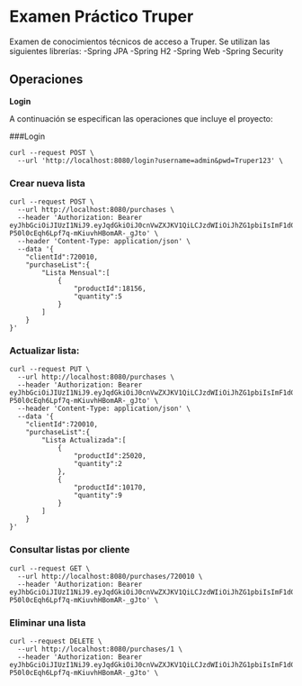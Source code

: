 # Examen Práctico Truper

Examen de conocimientos técnicos de acceso a Truper.
Se utilizan las siguientes librerías:
-Spring JPA
-Spring H2
-Spring Web
-Spring Security

## Operaciones

**Login**

A continuación se especifican las operaciones que incluye el proyecto:

###Login

```
curl --request POST \
  --url 'http://localhost:8080/login?username=admin&pwd=Truper123' \
```
### Crear nueva lista

```
curl --request POST \
  --url http://localhost:8080/purchases \
  --header 'Authorization: Bearer eyJhbGciOiJIUzI1NiJ9.eyJqdGkiOiJ0cnVwZXJKV1QiLCJzdWIiOiJhZG1pbiIsImF1dGhvcml0aWVzIjpbIlJPTEVfVVNFUiJdLCJpYXQiOjE2ODc1NjgwMTUsImV4cCI6MTY4NzY1NDQxNX0.7uTmenv7-P50l0cEqh6Lpf7q-mKiuvhHBomAR-_gJto' \
  --header 'Content-Type: application/json' \
  --data '{
	"clientId":720010,
	"purchaseList":{
		"Lista Mensual":[
			{
				"productId":18156,
				"quantity":5
			}
		]
	}
}'
```
### Actualizar lista:
```
curl --request PUT \
  --url http://localhost:8080/purchases \
  --header 'Authorization: Bearer eyJhbGciOiJIUzI1NiJ9.eyJqdGkiOiJ0cnVwZXJKV1QiLCJzdWIiOiJhZG1pbiIsImF1dGhvcml0aWVzIjpbIlJPTEVfVVNFUiJdLCJpYXQiOjE2ODc1NjgwMTUsImV4cCI6MTY4NzY1NDQxNX0.7uTmenv7-P50l0cEqh6Lpf7q-mKiuvhHBomAR-_gJto' \
  --header 'Content-Type: application/json' \
  --data '{
	"clientId":720010,
	"purchaseList":{
		"Lista Actualizada":[
			{
				"productId":25020,
				"quantity":2
			},
			{
				"productId":10170,
				"quantity":9
			}
		]
	}
}'
```
### Consultar listas por cliente
```
curl --request GET \
  --url http://localhost:8080/purchases/720010 \
  --header 'Authorization: Bearer eyJhbGciOiJIUzI1NiJ9.eyJqdGkiOiJ0cnVwZXJKV1QiLCJzdWIiOiJhZG1pbiIsImF1dGhvcml0aWVzIjpbIlJPTEVfVVNFUiJdLCJpYXQiOjE2ODc1NjgwMTUsImV4cCI6MTY4NzY1NDQxNX0.7uTmenv7-P50l0cEqh6Lpf7q-mKiuvhHBomAR-_gJto' \
```
### Eliminar una lista
```
curl --request DELETE \
  --url http://localhost:8080/purchases/1 \
  --header 'Authorization: Bearer eyJhbGciOiJIUzI1NiJ9.eyJqdGkiOiJ0cnVwZXJKV1QiLCJzdWIiOiJhZG1pbiIsImF1dGhvcml0aWVzIjpbIlJPTEVfVVNFUiJdLCJpYXQiOjE2ODc1NjgwMTUsImV4cCI6MTY4NzY1NDQxNX0.7uTmenv7-P50l0cEqh6Lpf7q-mKiuvhHBomAR-_gJto' \
```
